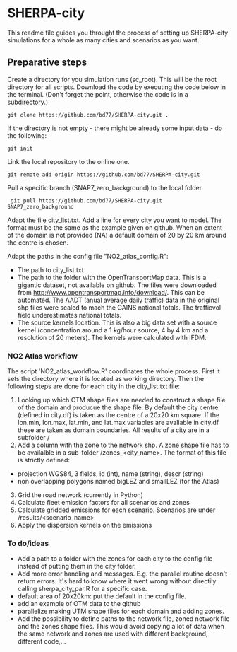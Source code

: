 # SHERPA-city

This readme file guides you throught the process of setting up SHERPA-city simulations 
for a whole as many cities and scenarios as you want.

## Preparative steps
Create a directory for you simulation runs (sc_root). This will be the root directory for all scripts. Download the code by executing the code below in the terminal. (Don't forget the point, otherwise the code is in a subdirectory.)

```git clone https://github.com/bd77/SHERPA-city.git .```

If the directory is not empty - there might be already some input data - do the following:

```git init```

Link the local repository to the online one.

```git remote add origin https://github.com/bd77/SHERPA-city.git```

 Pull a specific branch (SNAP7_zero_background) to the local folder.

``` git pull https://github.com/bd77/SHERPA-city.git SNAP7_zero_background```

Adapt the file city_list.txt. Add a line for every city you want to model. The format must be the same as the example given on github. When an extent of the domain is not provided (NA) a default domain of 20 by 20 km around the centre is chosen.

Adapt the paths in the config file "NO2_atlas_config.R":
- The path to city_list.txt
- The path to the folder with the OpenTransportMap data. This is a gigantic dataset, not available on github. The files were downloaded from http://www.opentransportmap.info/download/. This can be automated. The AADT (anual average daily traffic) data in the original shp files were scaled to mach the GAINS national totals. The trafficvol field underestimates national totals.
- The source kernels location. This is also a big data set with a source kernel (concentration around a 1 kg/hour source, 4 by 4 km and a resolution of 20 meters). The kernels were calculated with IFDM.

### NO2 Atlas workflow
The script 'NO2_atlas_workflow.R' coordinates the whole process. First it sets the directory where it is located as working directory. Then the following steps are done for each city in the city_list.txt file:
1) Looking up which OTM shape files are needed to construct a shape file of the domain and producue the shape file. By default the city centre (defined in city.df) is taken as the centre of a 20x20 km square. If the lon.min, lon.max, lat.min, and lat.max variables are avaliable in city.df these are taken as domain boundaries. All results of a city are in a subfolder <cityname>/
2) Add a column with the zone to the network shp. A zone shape file has to be availalble in a sub-folder <cityname>/zones_<city_name>. The format of this file is strictly defined:
- projection WGS84, 3 fields, id (int), name (string), descr (string)
- non overlapping polygons named bigLEZ and smallLEZ (for the Atlas)
3) Grid the road network (currently in Python)
4) Calculate fleet emission factors for all scenarios and zones
5) Calculate gridded emissions for each scenario. Scenarios are under <cityname>/results/<scenario_name>
6) Apply the dispersion kernels on the emissions

### To do/ideas
- Add a path to a folder with the zones for each city to the config file instead of putting them in the city folder.
- Add more error handling and messages. E.g. the parallel routine doesn't return errors. It's hard to know where it went wrong without directily calling sherpa_city_par.R for a specific case.
- default area of 20x20km: put the default in the config file. 
- add an example of OTM data to the github
- parallelize making UTM shape files for each domain and adding zones.
- Add the possibility to define paths to the network file, zoned network file and the zones shape files. This would avoid copying a lot of data when the same network and zones are used with different background, different code,...
